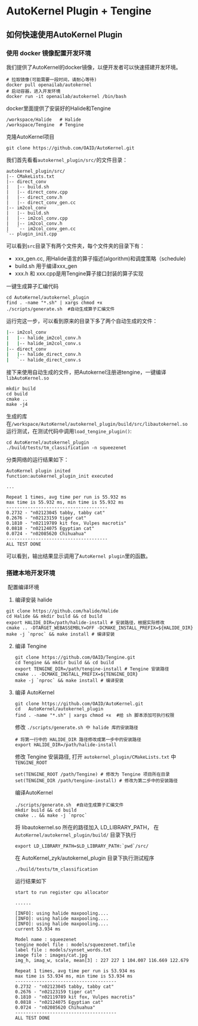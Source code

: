 # AutoKernel Plugin + Tengine   
## 如何快速使用AutoKernel Plugin

### 使用 docker 镜像配置开发环境 

我们提供了AutoKernel的docker镜像，以便开发者可以快速搭建开发环境。

```
# 拉取镜像(可能需要一段时间，请耐心等待)
docker pull openailab/autokernel
# 启动容器，进入开发环境
docker run -it openailab/autokernel /bin/bash
```
docker里面提供了安装好的Halide和Tengine
```
/workspace/Halide	# Halide
/workspace/Tengine  # Tengine
```

克隆AutoKernel项目
```
git clone https://github.com/OAID/AutoKernel.git
```
我们首先看看`autokernel_plugin/src/`的文件目录：
```
autokernel_plugin/src/
|-- CMakeLists.txt
|-- direct_conv
|   |-- build.sh
|   |-- direct_conv.cpp
|   |-- direct_conv.h
|   |-- direct_conv_gen.cc
|-- im2col_conv
|   |-- build.sh
|   |-- im2col_conv.cpp
|   |-- im2col_conv.h
|   `-- im2col_conv_gen.cc
`-- plugin_init.cpp
```
可以看到`src`目录下有两个文件夹，每个文件夹的目录下有：
- xxx_gen.cc, 用Halide语言的算子描述(algorithm)和调度策略（schedule)
- build.sh 用于编译xxx_gen
- xxx.h 和 xxx.cpp是用Tengine算子接口封装的算子实现

一键生成算子汇编代码
```
cd AutoKernel/autokernel_plugin
find . -name "*.sh" | xargs chmod +x
./scripts/generate.sh  #自动生成算子汇编文件
```
运行完这一步，可以看到原来的目录下多了两个自动生成的文件：
```bash
|-- im2col_conv
|   |-- halide_im2col_conv.h
|   |-- halide_im2col_conv.s
|-- direct_conv
|   |-- halide_direct_conv.h
|   `-- halide_direct_conv.s
```
接下来使用自动生成的文件，把Autokernel注册进tengine，一键编译 `libAutoKernel.so`
```
mkdir build
cd build
cmake ..
make -j4
```
生成的库在`/workspace/AutoKernel/autokernel_plugin/build/src/libautokernel.so`
运行测试，在测试代码中调用`load_tengine_plugin()`:
```
cd AutoKernel/autokernel_plugin
./build/tests/tm_classification -n squeezenet
```
分类网络的运行结果如下：

```
AutoKernel plugin inited
function:autokernel_plugin_init executed

...

Repeat 1 times, avg time per run is 55.932 ms
max time is 55.932 ms, min time is 55.932 ms
--------------------------------------
0.2732 - "n02123045 tabby, tabby cat"
0.2676 - "n02123159 tiger cat"
0.1810 - "n02119789 kit fox, Vulpes macrotis"
0.0818 - "n02124075 Egyptian cat"
0.0724 - "n02085620 Chihuahua"
--------------------------------------
ALL TEST DONE
```
可以看到，输出结果显示调用了`AutoKernel plugin`里的函数。

### 搭建本地开发环境

​	配置编译环境

1.  编译安装 halide 

   ```
   git clone https://github.com/halide/Halide
   cd Halide && mkdir build && cd build
   export HALIDE_DIR=/path/halide-install # 安装路径，根据实际修改
   cmake .. -DTARGET_WEBASSEMBLY=OFF -DCMAKE_INSTALL_PREFIX=${HALIDE_DIR}
   make -j `nproc` && make install # 编译安装
   ```

2. 编译 Tengine 

   ```
   git clone https://github.com/OAID/Tengine.git
   cd Tengine && mkdir build && cd build
   export TENGINE_DIR=/path/tengine-install # Tengine 安装路径
   cmake .. -DCMAKE_INSTALL_PREFIX=${TENGINE_DIR}
   make -j `nproc` && make install # 编译安装
   ```

3. 编译 AutoKernel

   ```
   git clone https://github.com/OAID/AutoKernel.git
   cd 	AutoKernel/autokernel_plugin 
   find . -name "*.sh" | xargs chmod +x  #给 sh 脚本添加可执行权限
   ```

   修改 `./scripts/generate.sh 中 halide 库的安装路径`

   ```
   # 将第一行中的 HALIDE_DIR 路径修改成第一步中的安装路径
   export HALIDE_DIR=/path/halide-install
   ```

   修改 Tengine 安装路径,  打开 `autokernel_plugin/CMakeLists.txt` 中 `TENGINE_ROOT`

   ```
   set(TENGINE_ROOT /path/Tengine) # 修改为 Tengine 项目所在目录
   set(TENGINE_DIR /path/tengine-install) # 修改为第二步中的安装路径
   ```

   编译AutoKernel

   ```
   ./scripts/generate.sh  #自动生成算子汇编文件
   mkdir build && cd build
   cmake .. && make -j `nproc`
   ```

   将 libautokernel.so 所在的路径加入 LD_LIBRARY_PATH， 在 `AutoKernel/autokernel_plugin/build/` 目录下执行

   ```
   export LD_LIBRARY_PATH=$LD_LIBRARY_PATH:`pwd`/src/
   ```

   在 AutoKernel_zyk/autokernel_plugin 目录下执行测试程序

   ```
   ./build/tests/tm_classification
   ```

   运行结果如下

   ```
   start to run register cpu allocator
   
   ......
   
   [INFO]: using halide maxpooling....
   [INFO]: using halide maxpooling....
   [INFO]: using halide maxpooling....
   current 53.934 ms
   
   Model name : squeezenet
   tengine model file : models/squeezenet.tmfile
   label file : models/synset_words.txt
   image file : images/cat.jpg
   img_h, imag_w, scale, mean[3] : 227 227 1 104.007 116.669 122.679
   
   Repeat 1 times, avg time per run is 53.934 ms
   max time is 53.934 ms, min time is 53.934 ms
   --------------------------------------
   0.2732 - "n02123045 tabby, tabby cat"
   0.2676 - "n02123159 tiger cat"
   0.1810 - "n02119789 kit fox, Vulpes macrotis"
   0.0818 - "n02124075 Egyptian cat"
   0.0724 - "n02085620 Chihuahua"
   --------------------------------------
   ALL TEST DONE
   ```

   
